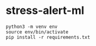 # stress-alert-ml

```
python3 -m venv env
source env/bin/activate
pip install -r requirements.txt
```
